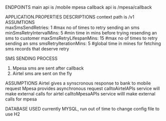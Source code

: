 ENDPOINTS
main api is /mobile
mpesa callback api is /mpesa/callback

APPLICATION.PROPERTIES DESCRIPTIONS
context path is /v1  
ASSUMTIONS   
maxSmsSendRetries: 1 #max no of times to retry sending an sms
minSmsRetryIntervalMins: 5 #min time in mins before trying resending an sms to customer
maxSmsRetryLifespanMins: 15 #max no of times to retry sending an sms
smsRetryIterationMins: 5 #global time in mines for fetching sms records that deserve retry

SMS SENDING PROCESS
1. Mpesa sms are sent after callback
2. Airtel sms are sent on the fly

ASSUMPTIONS
Airtel gives a synscronous response to bank to mobile request
Mpesa provides asynchronous request
calltoAirtelAPIs service will make external calls for airtel
calltoMpesaAPIs service willl make external calls for mpesa


DATABASE USED
currently MYSQL, run out of time to change config file to use H2



